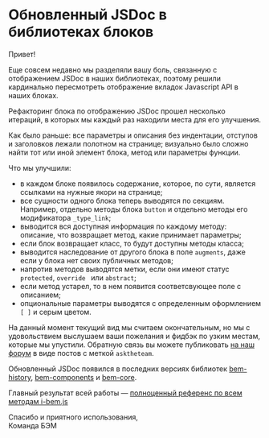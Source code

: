 # Обновленный JSDoc в библиотеках блоков

Привет!

Еще совсем недавно мы разделяли вашу боль, связанную с отображением JSDoc в наших библиотеках, поэтому решили кардинально пересмотреть отображение вкладок Javascript API в наших блоках. 

Рефакторинг блока по отображению JSDoc прошел несколько итераций, в которых мы каждый раз находили места для его улучшения. 

Как было раньше: все параметры и описания без индентации, отступов и заголовков лежали полотном на странице; визуально было сложно найти тот или иной элемент блока, метод или параметры функции.

Что мы улучшили:
- в каждом блоке появилось содержание, которое, по сути, является ссылками на нужные якори на странице;
- все сущности одного блока теперь выводятся по секциям. Например, отдельно методы блока `button` и отдельно методы его модификатора `_type_link`;
- выводится вся доступная информация по каждому методу: описание, что возвращает метод, какие принимает параметры;
- если блок возвращает класс, то будут доступны методы класса;
- выводится наследование от другого блока в поле `augments`, даже если у блока нет своих публичныx методов;
- напротив методов выводятся метки, если они имеют статус `protected`, `override ` или `abstract`;
- если метод устарел, то в нем появится соответсвующее поле с описанием;
- опциональные параметры выводятся с определенным оформлением `[ ]` и серым цветом.

На данный момент текущий вид мы считаем окончательным, но мы с удовольствием выслушаем ваши пожелания и фидбэк по узким местам, которые мы упустили.
Обратную связь вы можете публиковать [на наш форум](https://ru.bem.info/forum/?labels=asktheteam) в виде постов с меткой `asktheteam`.

Обновленный JSDoc появился в последних версиях библиотек [bem-history](https://bem.info/libs/bem-history/v3.0.0/), [bem-components](https://bem.info/libs/bem-components/v2.2.1/) и [bem-core](https://bem.info/libs/bem-core/v2.6.0/).

Главный результат всей работы — [полноценный референс по всем методам i-bem.js](https://ru.bem.info/libs/bem-core/current/desktop/i-bem/jsdoc/)

Спасибо и приятного использования,<br>
Команда БЭМ
